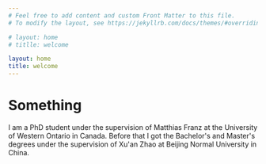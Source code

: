 ```yaml
---
# Feel free to add content and custom Front Matter to this file.
# To modify the layout, see https://jekyllrb.com/docs/themes/#overriding-theme-defaults

# layout: home
# titlle: welcome

layout: home
title: welcome  
---
```


# Something

I am a PhD student under the supervision of Matthias Franz at the University of Western Ontario in Canada. Before that I got the Bachelor's and Master's degrees under the supervision of Xu'an Zhao at Beijing Normal University in China.
